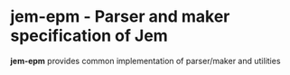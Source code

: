 # jem-epm - Parser and maker specification of Jem
**jem-epm** provides common implementation of parser/maker and utilities

